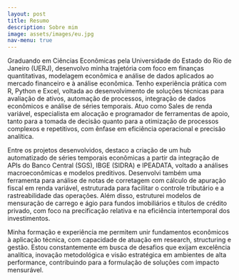 ```yaml
---
layout: post
title: Resumo 
description: Sobre mim
image: assets/images/eu.jpg
nav-menu: true
---
```


Graduando em Ciências Econômicas pela Universidade do Estado do Rio de Janeiro (UERJ), desenvolvo minha trajetória com foco em finanças quantitativas, modelagem econômica e análise de dados aplicados ao mercado financeiro e à análise econômica. Tenho experiência prática com R, Python e Excel, voltada ao desenvolvimento de soluções técnicas para avaliação de ativos, automação de processos, integração de dados econômicos e análise de séries temporais. Atuo como Sales de renda variável, especialista em alocação e programador de ferramentas de apoio, tanto para a tomada de decisão quanto para a otimização de processos complexos e repetitivos, com ênfase em eficiência operacional e precisão analítica.

Entre os projetos desenvolvidos, destaco a criação de um hub automatizado de séries temporais econômicas a partir da integração de APIs do Banco Central (SGS), IBGE (SIDRA) e IPEADATA, voltado a análises macroeconômicas e modelos preditivos. Desenvolvi também uma ferramenta para análise de notas de corretagem com cálculo de apuração fiscal em renda variável, estruturada para facilitar o controle tributário e a rastreabilidade das operações. Além disso, estruturei modelos de mensuração de carrego e ágio para fundos imobiliários e títulos de crédito privado, com foco na precificação relativa e na eficiência intertemporal dos investimentos.

Minha formação e experiência me permitem unir fundamentos econômicos à aplicação técnica, com capacidade de atuação em research, structuring e gestão. Estou constantemente em busca de desafios que exijam excelência analítica, inovação metodológica e visão estratégica em ambientes de alta performance, contribuindo para a formulação de soluções com impacto mensurável.